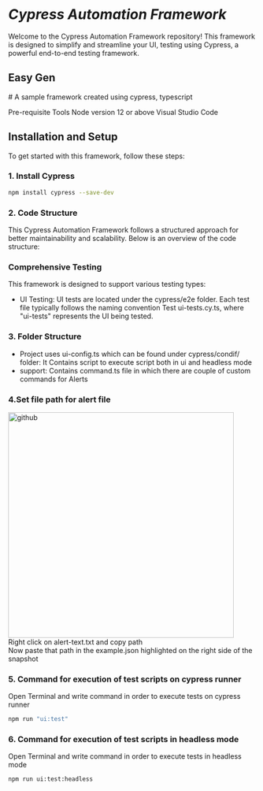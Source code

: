 

# _Cypress Automation Framework_

Welcome to the Cypress Automation Framework repository! This framework is designed to simplify and streamline your UI,  testing using Cypress, a powerful end-to-end testing framework.
<h2> Easy Gen </h2>
# A sample framework created using cypress, typescript 

Pre-requisite Tools
Node version 12 or above
Visual Studio Code <br />

## Installation and Setup

To get started with this framework, follow these steps:

### 1. Install Cypress

```bash
npm install cypress --save-dev
```
### 2. Code Structure
This Cypress Automation Framework follows a structured approach for better maintainability and scalability. Below is an overview of the code structure:
### Comprehensive Testing
This framework is designed to support various testing types:

- UI Testing: UI tests are located under the cypress/e2e folder. Each test file typically follows the naming convention Test ui-tests.cy.ts, where "ui-tests" represents the UI being tested.


### 3. Folder Structure
- Project uses ui-config.ts which can be found under cypress/condif/ folder: It Contains script to execute script both in ui and headless mode
- support: Contains command.ts file in which there are couple of custom commands for Alerts

### 4.Set file path for alert file


<img width="458" alt="github" src="https://github.com/umairrizwan/easygen/assets/63503754/48648150-2076-4e3d-9f10-63340e795d9b"><br />
Right click on alert-text.txt and copy path <br />
Now paste that path in the example.json highlighted on the right side of the snapshot <br />

### 5. Command for execution of test scripts on cypress runner
Open Terminal and write command in order to execute tests on cypress runner
```bash
npm run "ui:test"
```

### 6. Command for execution of test scripts in headless mode
Open Terminal and write command in order to execute tests in headless mode
```bash
npm run ui:test:headless
```

